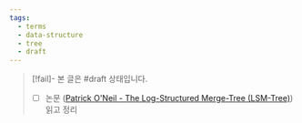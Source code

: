 ```yaml
---
tags:
  - terms
  - data-structure
  - tree
  - draft
---
```

> [!fail]- 본 글은 #draft 상태입니다.
> - [ ] 논문 ([Patrick O'Neil - The Log-Structured Merge-Tree (LSM-Tree)](https://www.cs.umb.edu/~poneil/lsmtree.pdf)) 읽고 정리